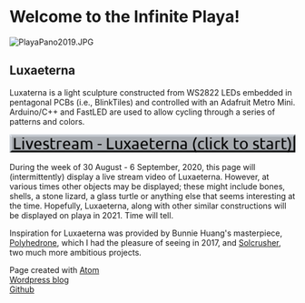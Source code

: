 <!-- <!DOCTYPE html> -->
<html>
  <head>
    <meta charset="utf-8">
    <!--<title>Luxaeterna</title> -->
  </head>
  <body>
    <h1>Welcome to the Infinite Playa!</h1>
    <img src="PlayaPano2019.JPG" alt="PlayaPano2019.JPG">
    <h2>Luxaeterna</h2>
    <!--<img src="http://foustja.ddns.net:8081" alt="Luxaeterna stream"> -->
    <!--<div class="iframe_container">
    <iframe width="560" height="315" 
    src="https://www.youtube.com/embed/live_stream?channel=UCH1IeN5ZQYLfa2T7RVm72mA" 
    frameborder="0" allowfullscreen> </iframe> 
    </div>-->
    <p>Luxaterna is a light sculpture constructed from WS2822 LEDs embedded
      in pentagonal PCBs (i.e., BlinkTiles) and controlled with an Adafruit Metro Mini. 
      Arduino/C++ and FastLED are used to allow cycling through a series 
      of patterns and colors.
    </p>
    <a href="https://www.youtube.com/embed/live_stream?channel=UCH1IeN5ZQYLfa2T7RVm72mA" 
      title="Youtube Livestream"><img src="/livebutton2.png" alt="Livestream" /></a>
    <p>During the week of 30 August - 6 September, 2020, this page will
      (intermittently) display a live stream video of Luxaeterna. However, at various 
      times other objects may be displayed; these might include bones, shells, a
      stone lizard, a glass turtle or anything else that seems interesting
      at the time. Hopefully, Luxaeterna, along with other similar constructions
      will be displayed on playa in 2021. Time will tell.
    </p>
    <p>Inspiration for Luxaeterna was provided by Bunnie Huang's masterpiece,
      <a href="https://wiki.techinc.nl/Polyhedrone">Polyhedrone</a>, which I
      had the pleasure of seeing in 2017, and
      <a href="https://www.solcrusher.com/">Solcrusher</a>, two much more
      ambitious projects.
    </p>
    <!--<footer>-->
      <p>
       Page created with <a href="https://atom.io/">Atom</a><br>
       <a href="https://symbolicdomain.wordpress.com">Wordpress blog</a><br>
       <a href="https://github.com/foustja">Github</a>
      </p>
    <!--</footer>-->
  </body>
</html>

